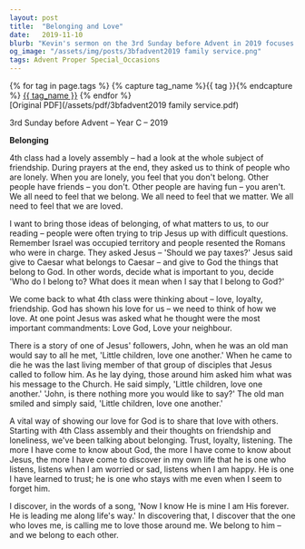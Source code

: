 ```yaml
---
layout: post
title:  "Belonging and Love"
date:   2019-11-10
blurb: "Kevin's sermon on the 3rd Sunday before Advent in 2019 focuses on the themes of belonging, love, and the importance of community. He reflects on the assembly by 4th class on friendship and loneliness, and connects these ideas to Jesus' teachings on loving God and our neighbors. The sermon emphasizes the message of 'Little children, love one another,' as the core of Christian life and the expression of our belonging to God and each other."
og_image: "/assets/img/posts/3bfadvent2019 family service.png"
tags: Advent Proper Special_Occasions
---    
```

<div class="tag-pills">
  {% for tag in page.tags %}
    {% capture tag_name %}{{ tag }}{% endcapture %}
    <a href="{{ site.baseurl }}/tag/{{ tag_name }}" class="tag-pill">{{ tag_name }}</a>
  {% endfor %}
</div>
[Original PDF](/assets/pdf/3bfadvent2019 family service.pdf)

3rd Sunday before Advent – Year C – 2019

**Belonging**

4th class had a lovely assembly – had a look at the whole subject of friendship. During prayers at the end, they asked us to think of people who are lonely. When you are lonely, you feel that you don't belong. Other people have friends – you don't. Other people are having fun – you aren't. We all need to feel that we belong. We all need to feel that we matter. We all need to feel that we are loved.

I want to bring those ideas of belonging, of what matters to us, to our reading – people were often trying to trip Jesus up with difficult questions. Remember Israel was occupied territory and people resented the Romans who were in charge. They asked Jesus – 'Should we pay taxes?' Jesus said give to Caesar what belongs to Caesar – and give to God the things that belong to God. In other words, decide what is important to you, decide 'Who do I belong to? What does it mean when I say that I belong to God?'

We come back to what 4th class were thinking about – love, loyalty, friendship. God has shown his love for us – we need to think of how we love. At one point Jesus was asked what he thought were the most important commandments: Love God, Love your neighbour.

There is a story of one of Jesus' followers, John, when he was an old man would say to all he met, 'Little children, love one another.' When he came to die he was the last living member of that group of disciples that Jesus called to follow him. As he lay dying, those around him asked him what was his message to the Church. He said simply, 'Little children, love one another.' 'John, is there nothing more you would like to say?' The old man smiled and simply said, 'Little children, love one another.'

A vital way of showing our love for God is to share that love with others. Starting with 4th Class assembly and their thoughts on friendship and loneliness, we've been talking about belonging. Trust, loyalty, listening. The more I have come to know about God, the more I have come to know about Jesus, the more I have come to discover in my own life that he is one who listens, listens when I am worried or sad, listens when I am happy. He is one I have learned to trust; he is one who stays with me even when I seem to forget him.

I discover, in the words of a song, 'Now I know He is mine I am His forever. He is leading me along life's way.' In discovering that, I discover that the one who loves me, is calling me to love those around me. We belong to him – and we belong to each other.
